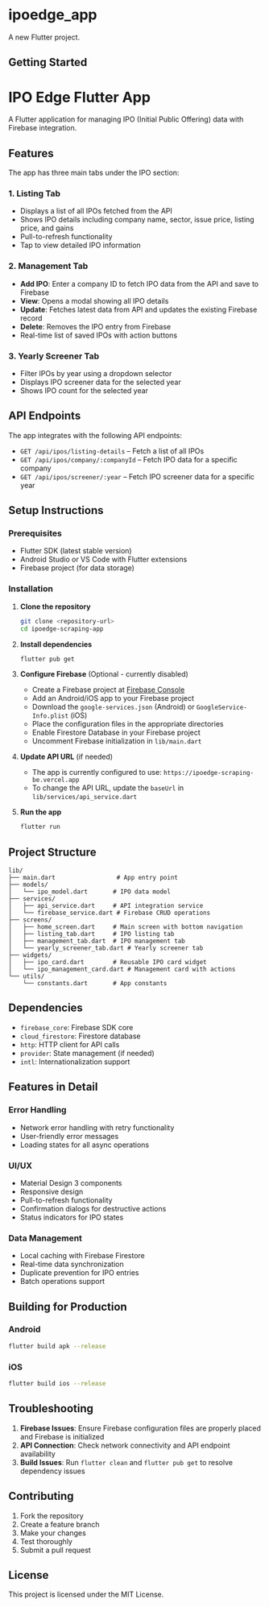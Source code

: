 # ipoedge_app

A new Flutter project.

## Getting Started

# IPO Edge Flutter App

A Flutter application for managing IPO (Initial Public Offering) data with Firebase integration.

## Features

The app has three main tabs under the IPO section:

### 1. Listing Tab
- Displays a list of all IPOs fetched from the API
- Shows IPO details including company name, sector, issue price, listing price, and gains
- Pull-to-refresh functionality
- Tap to view detailed IPO information

### 2. Management Tab
- **Add IPO**: Enter a company ID to fetch IPO data from the API and save to Firebase
- **View**: Opens a modal showing all IPO details
- **Update**: Fetches latest data from API and updates the existing Firebase record
- **Delete**: Removes the IPO entry from Firebase
- Real-time list of saved IPOs with action buttons

### 3. Yearly Screener Tab
- Filter IPOs by year using a dropdown selector
- Displays IPO screener data for the selected year
- Shows IPO count for the selected year

## API Endpoints

The app integrates with the following API endpoints:

- `GET /api/ipos/listing-details` – Fetch a list of all IPOs
- `GET /api/ipos/company/:companyId` – Fetch IPO data for a specific company
- `GET /api/ipos/screener/:year` – Fetch IPO screener data for a specific year

## Setup Instructions

### Prerequisites

- Flutter SDK (latest stable version)
- Android Studio or VS Code with Flutter extensions
- Firebase project (for data storage)

### Installation

1. **Clone the repository**
   ```bash
   git clone <repository-url>
   cd ipoedge-scraping-app
   ```

2. **Install dependencies**
   ```bash
   flutter pub get
   ```

3. **Configure Firebase** (Optional - currently disabled)
   - Create a Firebase project at [Firebase Console](https://console.firebase.google.com/)
   - Add an Android/iOS app to your Firebase project
   - Download the `google-services.json` (Android) or `GoogleService-Info.plist` (iOS)
   - Place the configuration files in the appropriate directories
   - Enable Firestore Database in your Firebase project
   - Uncomment Firebase initialization in `lib/main.dart`

4. **Update API URL** (if needed)
   - The app is currently configured to use: `https://ipoedge-scraping-be.vercel.app`
   - To change the API URL, update the `baseUrl` in `lib/services/api_service.dart`

5. **Run the app**
   ```bash
   flutter run
   ```

## Project Structure

```
lib/
├── main.dart                 # App entry point
├── models/
│   └── ipo_model.dart       # IPO data model
├── services/
│   ├── api_service.dart     # API integration service
│   └── firebase_service.dart # Firebase CRUD operations
├── screens/
│   ├── home_screen.dart     # Main screen with bottom navigation
│   ├── listing_tab.dart     # IPO listing tab
│   ├── management_tab.dart  # IPO management tab
│   └── yearly_screener_tab.dart # Yearly screener tab
├── widgets/
│   ├── ipo_card.dart        # Reusable IPO card widget
│   └── ipo_management_card.dart # Management card with actions
└── utils/
    └── constants.dart       # App constants
```

## Dependencies

- `firebase_core`: Firebase SDK core
- `cloud_firestore`: Firestore database
- `http`: HTTP client for API calls
- `provider`: State management (if needed)
- `intl`: Internationalization support

## Features in Detail

### Error Handling
- Network error handling with retry functionality
- User-friendly error messages
- Loading states for all async operations

### UI/UX
- Material Design 3 components
- Responsive design
- Pull-to-refresh functionality
- Confirmation dialogs for destructive actions
- Status indicators for IPO states

### Data Management
- Local caching with Firebase Firestore
- Real-time data synchronization
- Duplicate prevention for IPO entries
- Batch operations support

## Building for Production

### Android
```bash
flutter build apk --release
```

### iOS
```bash
flutter build ios --release
```

## Troubleshooting

1. **Firebase Issues**: Ensure Firebase configuration files are properly placed and Firebase is initialized
2. **API Connection**: Check network connectivity and API endpoint availability
3. **Build Issues**: Run `flutter clean` and `flutter pub get` to resolve dependency issues

## Contributing

1. Fork the repository
2. Create a feature branch
3. Make your changes
4. Test thoroughly
5. Submit a pull request

## License

This project is licensed under the MIT License.
